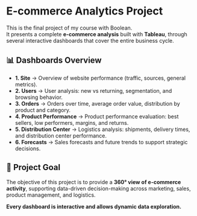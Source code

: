 # E-commerce Analytics Project

This is the final project of my course with Boolean.  
It presents a complete **e-commerce analysis** built with **Tableau**, through several interactive dashboards that cover the entire business cycle.

## 📊 Dashboards Overview

- **1. Site** → Overview of website performance (traffic, sources, general metrics).  
- **2. Users** → User analysis: new vs returning, segmentation, and browsing behavior.  
- **3. Orders** → Orders over time, average order value, distribution by product and category.  
- **4. Product Performance** → Product performance evaluation: best sellers, low performers, margins, and returns.  
- **5. Distribution Center** → Logistics analysis: shipments, delivery times, and distribution center performance.  
- **6. Forecasts** → Sales forecasts and future trends to support strategic decisions.  

## 🎯 Project Goal

The objective of this project is to provide a **360° view of e-commerce activity**, supporting data-driven decision-making across marketing, sales, product management, and logistics.

**Every dashboard is interactive and allows dynamic data exploration.**
